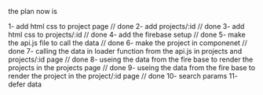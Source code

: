 

the plan now is

1- add html css to project page // done
2- add projects/:id // done
3- add html css to projects/:id // done
4- add the firebase setup // done
5- make the api.js file to call the data // done
6- make the project in componenet // done
7- calling the data in loader function from the api.js in projects and projects/:id page // done
8- useing the data from the fire base to render the projects in the projects page // done
9- useing the data from the fire base to render the project in the project/:id page // done
10- search params
11- defer data